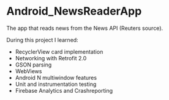 # Android_NewsReaderApp
The app that reads news from the News API (Reuters source).

During this project I learned: 
- RecyclerView card implementation
- Networking with Retrofit 2.0
- GSON parsing
- WebViews
- Android N multiwindow features
- Unit and instrumentation testing
- Firebase Analytics and Crashreporting
